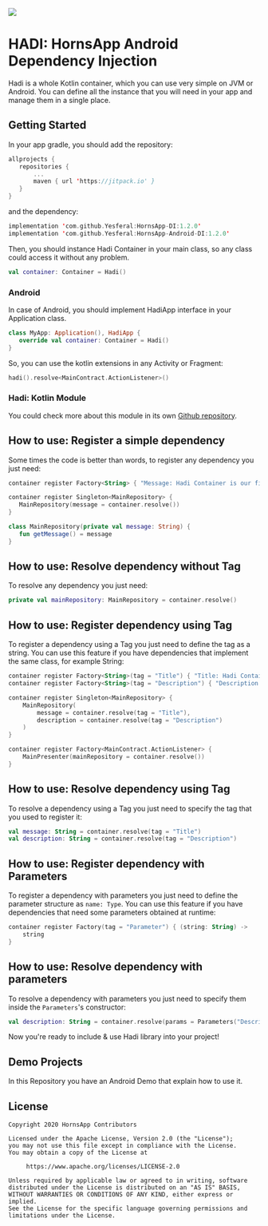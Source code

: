 [![](https://jitpack.io/v/Yesferal/HornsApp-Android-DI.svg)](https://jitpack.io/#Yesferal/HornsApp-Android-DI)
# HADI: HornsApp Android Dependency Injection
Hadi is a whole Kotlin container, which you can use very simple on JVM or Android.
You can define all the instance that you will need in your app and manage them in a single place.

## Getting Started
In your app gradle, you should add the repository:
 ```kotlin
allprojects {
    repositories {
        ...
        maven { url 'https://jitpack.io' }
    }
}
 ```
 and the dependency:
 ```kotlin
 implementation 'com.github.Yesferal:HornsApp-DI:1.2.0'
 implementation 'com.github.Yesferal:HornsApp-Android-DI:1.2.0'
 ```

Then, you should instance Hadi Container in your main class, so any class could access it without any problem.

```kotlin
val container: Container = Hadi()
```

### Android
In case of Android, you should implement HadiApp interface in your Application class.

 ```kotlin
 class MyApp: Application(), HadiApp {
    override val container: Container = Hadi()
 }
 ```

 So, you can use the kotlin extensions in any Activity or Fragment:

```kotlin
hadi().resolve<MainContract.ActionListener>()
```

### Hadi: Kotlin Module
You could check more about this module in its own [Github repository](https://github.com/Yesferal/HornsApp-DI).

## How to use: Register a simple dependency
 Some times the code is better than words, to register any dependency you just need:

 ```kotlin
 container register Factory<String> { "Message: Hadi Container is our first option !" }

 container register Singleton<MainRepository> {
    MainRepository(message = container.resolve())
 }

 class MainRepository(private val message: String) {
    fun getMessage() = message
 }
 ```

 ## How to use: Resolve dependency without Tag
 To resolve any dependency you just need:

 ```kotlin
 private val mainRepository: MainRepository = container.resolve()
 ```

 ## How to use: Register dependency using Tag
 To register a dependency using a Tag you just need to define the tag as a string. You can use this feature if you have dependencies that implement the same class, for example String:
 ```kotlin
 container register Factory<String>(tag = "Title") { "Title: Hadi Container" }
 container register Factory<String>(tag = "Description") { "Description: This is a demo app, which implement Hadi Container. This strings are injected by Hadi using a Tag, in order to Kadi know which one to use in each case." }

 container register Singleton<MainRepository> {
     MainRepository(
         message = container.resolve(tag = "Title"),
         description = container.resolve(tag = "Description")
     )
 }

 container register Factory<MainContract.ActionListener> {
     MainPresenter(mainRepository = container.resolve())
 }
 ```

 ## How to use: Resolve dependency using Tag
 To resolve a dependency using a Tag you just need to specify the tag that you used to register it:
 ```kotlin
 val message: String = container.resolve(tag = "Title")
 val description: String = container.resolve(tag = "Description")
 ```

 ## How to use: Register dependency with Parameters
 To register a dependency with parameters you just need to define the parameter structure as `name: Type`.
 You can use this feature if you have dependencies that need some parameters obtained at runtime:
 ```kotlin
 container register Factory(tag = "Parameter") { (string: String) ->
     string
 }
 ```

 ## How to use: Resolve dependency with parameters
 To resolve a dependency with parameters you just need to specify them inside the `Parameters`'s constructor:
 ```kotlin
 val description: String = container.resolve(params = Parameters("Description: Inserting value as Parameter"))
 ```

 Now you're ready to include & use Hadi library into your project!

 ## Demo Projects
 In this Repository you have an Android Demo that explain how to use it.

 ## License
 ```
 Copyright 2020 HornsApp Contributors

 Licensed under the Apache License, Version 2.0 (the "License");
 you may not use this file except in compliance with the License.
 You may obtain a copy of the License at

      https://www.apache.org/licenses/LICENSE-2.0

 Unless required by applicable law or agreed to in writing, software
 distributed under the License is distributed on an "AS IS" BASIS,
 WITHOUT WARRANTIES OR CONDITIONS OF ANY KIND, either express or implied.
 See the License for the specific language governing permissions and
 limitations under the License.
 ```

